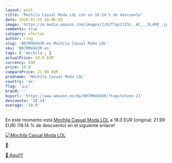 ```yaml
---
layout: post
title: 'Mochila Casual Moda LOL con un 18.14 % de descuento'
date: 2020-01-25 18:06:03
image: 'https://m.media-amazon.com/images/I/61T7gsCtI5L._AC_._SL400_.jpg'
comments: true
category: ofertas
author: ring
slug: 'B07RM4SH3R-es Mochila Casual Moda LOL'
sku: 'B07RM4SH3R-es'
tags: [ 'mochila', ]
actualPrice: 18.0 EUR
currency: EUR
price: 18.0
comparePrice: 21.99 EUR
prodname: 'Mochila Casual Moda LOL'
country: 'es'
flag: '🇪🇸'
brand: ''
buyurl: 'https://www.amazon.es/dp/B07RM4SH3R/?tag=tolees-21'
descuento: '18.14'
average: '18.0'
---
```


En este momento está [Mochila Casual Moda LOL](https://www.amazon.es/dp/B07RM4SH3R/?tag=tolees-21) a 18.0 EUR (original: 21.99 EUR) (18.14 %  de descuento) en el siguiente enlace!

[![Mochila Casual Moda LOL](https://m.media-amazon.com/images/I/61T7gsCtI5L._AC_._SL400_.jpg)](https://www.amazon.es/dp/B07RM4SH3R/?tag=tolees-21)

🔎:


[🛒 Aquí!!!](https://www.amazon.es/dp/B07RM4SH3R/?tag=tolees-21)
